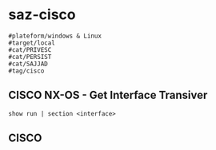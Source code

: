 # saz-cisco
```
#plateform/windows & Linux
#target/local
#cat/PRIVESC
#cat/PERSIST
#cat/SAJJAD
#tag/cisco
```

## CISCO NX-OS - Get Interface Transiver
```
show run | section <interface>
```


## CISCO 
```

```


